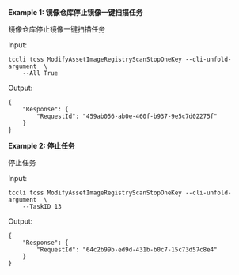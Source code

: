 **Example 1: 镜像仓库停止镜像一键扫描任务**

镜像仓库停止镜像一键扫描任务

Input: 

```
tccli tcss ModifyAssetImageRegistryScanStopOneKey --cli-unfold-argument  \
    --All True
```

Output: 
```
{
    "Response": {
        "RequestId": "459ab056-ab0e-460f-b937-9e5c7d02275f"
    }
}
```

**Example 2: 停止任务**

停止任务

Input: 

```
tccli tcss ModifyAssetImageRegistryScanStopOneKey --cli-unfold-argument  \
    --TaskID 13
```

Output: 
```
{
    "Response": {
        "RequestId": "64c2b99b-ed9d-431b-b0c7-15c73d57c8e4"
    }
}
```

